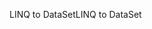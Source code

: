 <span data-ttu-id="a81e9-101">LINQ to DataSet</span><span class="sxs-lookup"><span data-stu-id="a81e9-101">LINQ to DataSet</span></span>